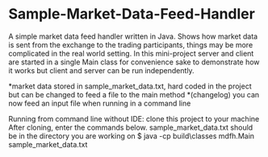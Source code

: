 # Sample-Market-Data-Feed-Handler

A simple market data feed handler written in Java. Shows how market data is sent from the exchange to the trading participants, things may be more complicated in the real world setting. In this mini-project server and client are started in a single Main class for convenience sake to demonstrate how it works but client and server can be run independently.

*market data stored in sample_market_data.txt, hard coded in the project but can be changed to feed a file to the main method
*(changelog) you can now feed an input file when running in a command line

Running from command line without IDE:
clone this project to your machine
After cloning, enter the commands below. sample_market_data.txt should be in the directory you are working on 
$ java -cp build\classes mdfh.Main sample_market_data.txt

